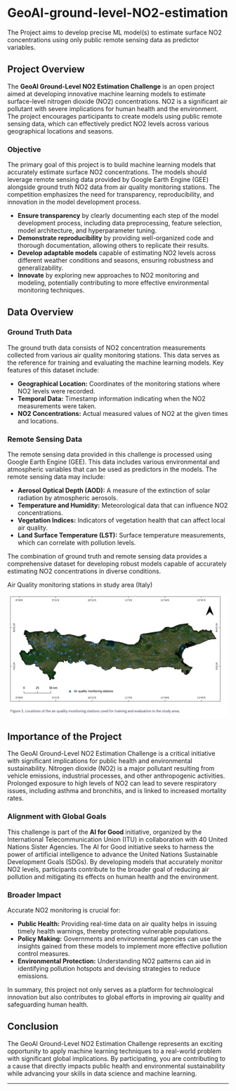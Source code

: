 # GeoAI-ground-level-NO2-estimation
 The Project aims to develop precise ML model(s) to estimate surface NO2 concentrations using only public remote sensing data as predictor variables.


## Project Overview

The **GeoAI Ground-Level NO2 Estimation Challenge** is an open project aimed at developing innovative machine learning models to estimate surface-level nitrogen dioxide (NO2) concentrations. NO2 is a significant air pollutant with severe implications for human health and the environment. The project encourages participants to create models using public remote sensing data, which can effectively predict NO2 levels across various geographical locations and seasons.

### Objective

The primary goal of this project is to build machine learning models that accurately estimate surface NO2 concentrations. The models should leverage remote sensing data provided by Google Earth Engine (GEE) alongside ground truth NO2 data from air quality monitoring stations. The competition emphasizes the need for transparency, reproducibility, and innovation in the model development process.


- **Ensure transparency** by clearly documenting each step of the model development process, including data preprocessing, feature selection, model architecture, and hyperparameter tuning.
- **Demonstrate reproducibility** by providing well-organized code and thorough documentation, allowing others to replicate their results.
- **Develop adaptable models** capable of estimating NO2 levels across different weather conditions and seasons, ensuring robustness and generalizability.
- **Innovate** by exploring new approaches to NO2 monitoring and modeling, potentially contributing to more effective environmental monitoring techniques.

## Data Overview

### Ground Truth Data

The ground truth data consists of NO2 concentration measurements collected from various air quality monitoring stations. This data serves as the reference for training and evaluating the machine learning models. Key features of this dataset include:
- **Geographical Location:** Coordinates of the monitoring stations where NO2 levels were recorded.
- **Temporal Data:** Timestamp information indicating when the NO2 measurements were taken.
- **NO2 Concentrations:** Actual measured values of NO2 at the given times and locations.

### Remote Sensing Data

The remote sensing data provided in this challenge is processed using Google Earth Engine (GEE). This data includes various environmental and atmospheric variables that can be used as predictors in the models. The remote sensing data may include:
- **Aerosol Optical Depth (AOD):** A measure of the extinction of solar radiation by atmospheric aerosols.
- **Temperature and Humidity:** Meteorological data that can influence NO2 concentrations.
- **Vegetation Indices:** Indicators of vegetation health that can affect local air quality.
- **Land Surface Temperature (LST):** Surface temperature measurements, which can correlate with pollution levels.

The combination of ground truth and remote sensing data provides a comprehensive dataset for developing robust models capable of accurately estimating NO2 concentrations in diverse conditions.

Air Quality monitoring stations in study area (Italy)

![](study_area.jpg)
## Importance of the Project

The GeoAI Ground-Level NO2 Estimation Challenge is a critical initiative with significant implications for public health and environmental sustainability. Nitrogen dioxide (NO2) is a major pollutant resulting from vehicle emissions, industrial processes, and other anthropogenic activities. Prolonged exposure to high levels of NO2 can lead to severe respiratory issues, including asthma and bronchitis, and is linked to increased mortality rates.

### Alignment with Global Goals

This challenge is part of the **AI for Good** initiative, organized by the International Telecommunication Union (ITU) in collaboration with 40 United Nations Sister Agencies. The AI for Good initiative seeks to harness the power of artificial intelligence to advance the United Nations Sustainable Development Goals (SDGs). By developing models that accurately monitor NO2 levels, participants contribute to the broader goal of reducing air pollution and mitigating its effects on human health and the environment.

### Broader Impact

Accurate NO2 monitoring is crucial for:
- **Public Health:** Providing real-time data on air quality helps in issuing timely health warnings, thereby protecting vulnerable populations.
- **Policy Making:** Governments and environmental agencies can use the insights gained from these models to implement more effective pollution control measures.
- **Environmental Protection:** Understanding NO2 patterns can aid in identifying pollution hotspots and devising strategies to reduce emissions.

In summary, this project not only serves as a platform for technological innovation but also contributes to global efforts in improving air quality and safeguarding human health.

## Conclusion

The GeoAI Ground-Level NO2 Estimation Challenge represents an exciting opportunity to apply machine learning techniques to a real-world problem with significant global implications. By participating, you are contributing to a cause that directly impacts public health and environmental sustainability while advancing your skills in data science and machine learning.

---
